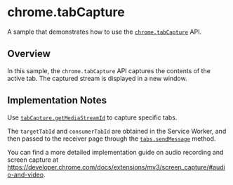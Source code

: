 # chrome.tabCapture

A sample that demonstrates how to use the [`chrome.tabCapture`](https://developer.chrome.com/docs/extensions/reference/tabCapture/) API.

## Overview

In this sample, the `chrome.tabCapture` API captures the contents of the active tab. The captured stream is displayed in a new window.

## Implementation Notes

Use [`tabCapture.getMediaStreamId`](https://developer.chrome.com/docs/extensions/reference/tabCapture/#method-getMediaStreamId) to capture specific tabs.

The `targetTabId` and `consumerTabId` are obtained in the Service Worker, and then passed to the receiver page through the [`tabs.sendMessage`](https://developer.chrome.com/docs/extensions/reference/tabs/#method-sendMessage) method.

You can find a more detailed implementation guide on audio recording and screen capture at <https://developer.chrome.com/docs/extensions/mv3/screen_capture/#audio-and-video>.
